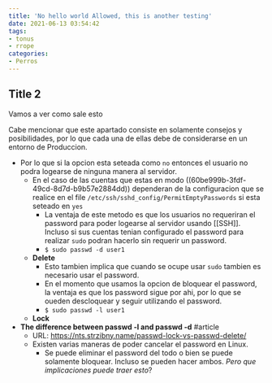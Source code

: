 ```yaml
---
title: 'No hello world Allowed, this is another testing'
date: 2021-06-13 03:54:42
tags: 
- tonus
- rrope
categories: 
- Perros
---
```

## Title 2

Vamos a ver como sale esto

Cabe mencionar que este apartado consiste en solamente consejos y posibilidades, por lo que cada una de ellas debe de considerarse en un entorno de Produccion.

- Por lo que si la opcion esta seteada como `no` entonces el usuario no podra logearse de ninguna manera al servidor.
  - En el caso de las cuentas que estas en modo ((60be999b-3fdf-49cd-8d7d-b9b57e2884dd)) dependeran de la configuracion que se realice en el file `/etc/ssh/sshd_config/PermitEmptyPasswords` si esta seteado en `yes`
    - La ventaja de este metodo es que los usuarios no requeriran el password para poder logearse al servidor usando [[SSH]]. Incluso si sus cuentas tenian configurado el password para realizar `sudo` podran hacerlo sin requerir un password.
    - `$ sudo passwd -d user1`
  - **Delete**
    - Esto tambien implica que cuando se ocupe usar `sudo` tambien es necesario usar el password.
    - En el momento que usamos la opcion de bloquear el password, la ventaja es que los password sigue por ahi, por lo que se oueden descloquear y seguir utilizando el password.
    - `$ sudo passwd -l user1`
  - **Lock**
- **The difference between passwd -l and passwd -d** #article
  - URL: https://nts.strzibny.name/passwd-lock-vs-passwd-delete/
  - Existen varias maneras de poder cancelar el password en Linux.
    - Se puede eliminar el password del todo o bien se puede solamente bloquear. Incluso se pueden hacer ambos. _Pero que implicaciones puede traer esto_?